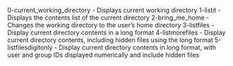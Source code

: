 0-current_working_directory - Displays current working directory
1-listit - Displays the contents list of the current directory
2-bring_me_home - Changes the working directory to the user’s home directory
3-listfiles - Display current directory contents in a long format
4-listmorefiles - Display current directory contents, including hidden files using the long format
5-listfilesdigitonly - Display current directory contents in long format, with user and group IDs displayed numerically and include hidden files
